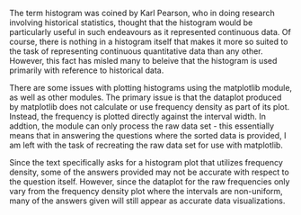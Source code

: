 The term histogram was coined by Karl Pearson, who in doing research involving historical statistics, thought that the histogram would be particularly useful in such
endeavours as it represented continuous data. Of course, there is nothing in a histogram itself that makes it more so suited to the task of representing continuous 
quantitative data than any other. However, this fact has misled many to beleive that the histogram is used primarily with reference to historical data.

There are some issues with plotting histograms using the matplotlib module, as well as other modules. The primary issue is that the dataplot produced by matplotlib 
does not calculate or use frequency density as part of its plot. Instead, the frequency is plotted directly against the interval width. In addtion, the module can only
process the raw data set - this essentially means that in answering the questions where the sorted data is provided, I am left with the task of recreating the raw data
set for use with matplotlib.

Since the text specifically asks for a histogram plot that utilizes frequency density, some of the answers provided may not be accurate with respect to the question
itself. However, since the dataplot for the raw frequencies only vary from the frequency density plot where the intervals are non-uniform, many of the answers given will
still appear as accurate data visualizations.
